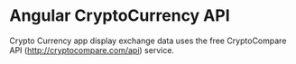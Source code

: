 # Angular CryptoCurrency API
Crypto Currency app display exchange data uses the free CryptoCompare API (http://cryptocompare.com/api) service.

